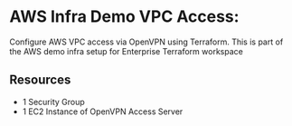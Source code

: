 # AWS Infra Demo VPC Access:
Configure AWS VPC access via OpenVPN using Terraform. This is part of the AWS demo infra setup for Enterprise Terraform workspace

## Resources
- 1 Security Group
- 1 EC2 Instance of OpenVPN Access Server
